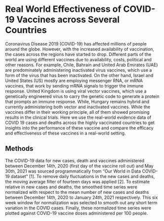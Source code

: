 # Real World Effectiveness of COVID-19 Vaccines across Several Countries
Coronavirus Disease 2019 (COVID-19) has affected millions of people around the globe. However, with the increased availability of vaccination, the cases across the regions have started to drop. Different parts of the world are using different vaccines due to availability, costs, political and other reasons. For example, Chile, Bahrain and United Arab Emirates (UAE) are predominately administering inactivated virus vaccines, which use a form of the virus that has been inactivated. On the other hand, Israel and United States (US) mostly are employing messenger RNA, or mRNA vaccines, that work by sending mRNA signals to trigger the immune response. United Kingdom is using viral vector vaccines, which use a genetically engineered virus to carry the genetic code to generate a protein that prompts an immune response. While, Hungary remains hybrid and currently administering both vector and inactivated vaccines. While the vaccines differ in their working principle, all of them showed promising results in the clinical trials. Here we use the real-world evidence data of COVID 19 cases and deaths across the highly vaccinated countries to get insights into the performance of these vaccine and compare the efficacy and effectiveness of these vaccines in a real-world setting.

## Methods
The COVID-19 data for new cases, death and vaccines administered between December 14th, 2020 (first day of the vaccine roll out) and May 30th, 2021 was sourced programmatically from “Our World in Data COVID-19 dataset” [1]. To remove daily fluctuations in the new cases and deaths, the moving average filter of fourteen days was applied [2]. To estimate relative in new cases and deaths, the smoothed time series were normalized with respect to the mean number of new cases and deaths between December 14th, 2020 to January 24th, 2021 respectively. This six week window for normalization was selected to smooth out any short term variation in the COVID cases. Finally, these normalized time series were plotted against COVID-19 vaccine doses administered per 100 people.
